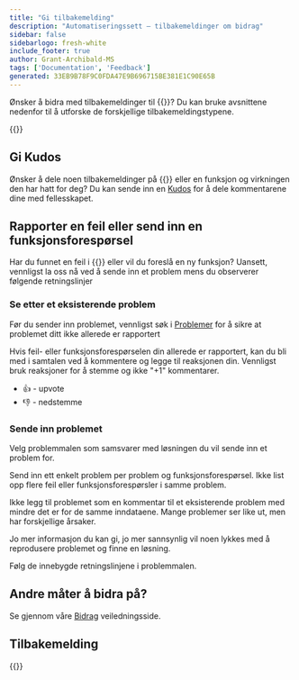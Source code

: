 ```yaml
---
title: "Gi tilbakemelding"
description: "Automatiseringssett – tilbakemeldinger om bidrag"
sidebar: false
sidebarlogo: fresh-white
include_footer: true
author: Grant-Archibald-MS
tags: ['Documentation', 'Feedback']
generated: 33EB9B78F9C0FDA47E9B696715BE381E1C90E65B
---
```


Ønsker å bidra med tilbakemeldinger til {{<product-name>}}? Du kan bruke avsnittene nedenfor til å utforske de forskjellige tilbakemeldingstypene.

{{<toc>}}

## Gi Kudos

Ønsker å dele noen tilbakemeldinger på {{<product-name>}} eller en funksjon og virkningen den har hatt for deg? Du kan sende inn en [Kudos](https://github.com/microsoft/powercat-automation-kit/issues/new?assignees=&labels=automation-kit%2Ckudos&template=4-automation-kit-kudos.yml&title=%5BAutomation+Kit+-+Kudos%5D+Your+summary) for å dele kommentarene dine med fellesskapet.

## Rapporter en feil eller send inn en funksjonsforespørsel

Har du funnet en feil i {{<product-name>}} eller vil du foreslå en ny funksjon? Uansett, vennligst la oss nå ved å sende inn et problem mens du observerer følgende retningslinjer

### Se etter et eksisterende problem

Før du sender inn problemet, vennligst søk i [Problemer](https://github.com/microsoft/automation-kit/issues) for å sikre at problemet ditt ikke allerede er rapportert

Hvis feil- eller funksjonsforespørselen din allerede er rapportert, kan du bli med i samtalen ved å kommentere og legge til reaksjonen din. Vennligst bruk reaksjoner for å stemme og ikke "+1" kommentarer.

- 👍 - upvote
- 👎 - nedstemme

### Sende inn problemet

Velg problemmalen som samsvarer med løsningen du vil sende inn et problem for.

Send inn ett enkelt problem per problem og funksjonsforespørsel. Ikke list opp flere feil eller funksjonsforespørsler i samme problem.

Ikke legg til problemet som en kommentar til et eksisterende problem med mindre det er for de samme inndataene. Mange problemer ser like ut, men har forskjellige årsaker.

Jo mer informasjon du kan gi, jo mer sannsynlig vil noen lykkes med å reprodusere problemet og finne en løsning.

Følg de innebygde retningslinjene i problemmalen.

## Andre måter å bidra på?

Se gjennom våre [Bidrag](/nb/contribution) veiledningsside.

## Tilbakemelding

{{<questions name="/content/nb/contribution/feedback.json" completed="Takk for at du gir tilbakemelding" showNavigationButtons="false" locale="nb">}}
